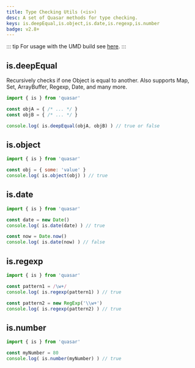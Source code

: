 ```yaml
---
title: Type Checking Utils (<is>)
desc: A set of Quasar methods for type checking.
keys: is.deepEqual,is.object,is.date,is.regexp,is.number
badge: v2.8+
---
```


::: tip
For usage with the UMD build see [here](/start/umd#quasar-global-object).
:::

## is.deepEqual

Recursively checks if one Object is equal to another. Also supports Map, Set, ArrayBuffer, Regexp, Date, and many more.

```js
import { is } from 'quasar'

const objA = { /* ... */ }
const objB = { /* ... */ }

console.log( is.deepEqual(objA, objB) ) // true or false
```

## is.object

```js
import { is } from 'quasar'

const obj = { some: 'value' }
console.log( is.object(obj) ) // true
```

## is.date

```js
import { is } from 'quasar'

const date = new Date()
console.log( is.date(date) ) // true

const now = Date.now()
console.log( is.date(now) ) // false
```

## is.regexp

```js
import { is } from 'quasar'

const pattern1 = /\w+/
console.log( is.regexp(pattern1) ) // true

const pattern2 = new RegExp('\\w+')
console.log( is.regexp(pattern2) ) // true
```

## is.number

```js
import { is } from 'quasar'

const myNumber = 80
console.log( is.number(myNumber) ) // true
```
